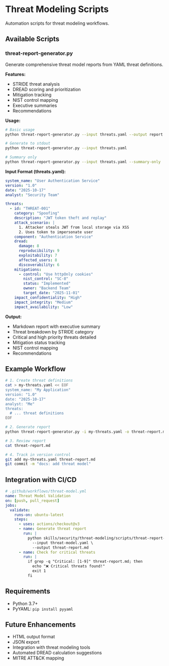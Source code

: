 # Threat Modeling Scripts

Automation scripts for threat modeling workflows.

## Available Scripts

### threat-report-generator.py

Generate comprehensive threat model reports from YAML threat definitions.

**Features:**
- STRIDE threat analysis
- DREAD scoring and prioritization
- Mitigation tracking
- NIST control mapping
- Executive summaries
- Recommendations

**Usage:**

```bash
# Basic usage
python threat-report-generator.py --input threats.yaml --output report.md

# Generate to stdout
python threat-report-generator.py --input threats.yaml

# Summary only
python threat-report-generator.py --input threats.yaml --summary-only
```

**Input Format (threats.yaml):**

```yaml
system_name: "User Authentication Service"
version: "1.0"
date: "2025-10-17"
analyst: "Security Team"

threats:
  - id: "THREAT-001"
    category: "Spoofing"
    description: "JWT token theft and replay"
    attack_scenario: |
      1. Attacker steals JWT from local storage via XSS
      2. Uses token to impersonate user
    component: "Authentication Service"
    dread:
      damage: 8
      reproducibility: 9
      exploitability: 7
      affected_users: 8
      discoverability: 6
    mitigations:
      - control: "Use httpOnly cookies"
        nist_control: "SC-8"
        status: "Implemented"
        owner: "Backend Team"
        target_date: "2025-11-01"
    impact_confidentiality: "High"
    impact_integrity: "Medium"
    impact_availability: "Low"
```

**Output:**
- Markdown report with executive summary
- Threat breakdown by STRIDE category
- Critical and high priority threats detailed
- Mitigation status tracking
- NIST control mapping
- Recommendations

## Example Workflow

```bash
# 1. Create threat definitions
cat > my-threats.yaml << EOF
system_name: "My Application"
version: "1.0"
date: "2025-10-17"
analyst: "Me"
threats:
  # ... threat definitions
EOF

# 2. Generate report
python threat-report-generator.py -i my-threats.yaml -o threat-report.md

# 3. Review report
cat threat-report.md

# 4. Track in version control
git add my-threats.yaml threat-report.md
git commit -m "docs: add threat model"
```

## Integration with CI/CD

```yaml
# .github/workflows/threat-model.yml
name: Threat Model Validation
on: [push, pull_request]
jobs:
  validate:
    runs-on: ubuntu-latest
    steps:
      - uses: actions/checkout@v3
      - name: Generate threat report
        run: |
          python skills/security/threat-modeling/scripts/threat-report-generator.py \
            --input threat-model.yaml \
            --output threat-report.md
      - name: Check for critical threats
        run: |
          if grep -q "Critical: [1-9]" threat-report.md; then
            echo "❌ Critical threats found!"
            exit 1
          fi
```

## Requirements

- Python 3.7+
- PyYAML: `pip install pyyaml`

## Future Enhancements

- HTML output format
- JSON export
- Integration with threat modeling tools
- Automated DREAD calculation suggestions
- MITRE ATT&CK mapping
